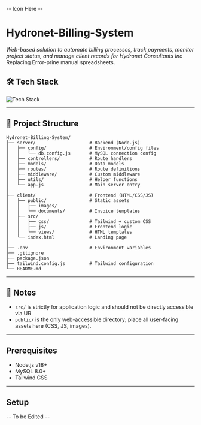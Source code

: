 -- Icon Here --

# Hydronet-Billing-System
*Web-based solution to automate billing processes, track payments, monitor project status, and manage client records for Hydronet Consultants Inc*
Replacing Error-prine manual spreadsheets.

## 🛠 Tech Stack
![Tech Stack](https://skills-icons.vercel.app/api/icons?i=html,js,css,tailwind,mysql,node,vite)

---

## 📁 Project Structure
```
Hydronet-Billing-System/
├── server/                    # Backend (Node.js)
│   ├── config/                # Environment/config files
│   │   └── db.config.js       # MySQL connection config
│   ├── controllers/           # Route handlers
│   ├── models/                # Data models
│   ├── routes/                # Route definitions
│   ├── middleware/            # Custom middleware
│   ├── utils/                 # Helper functions
│   └── app.js                 # Main server entry
│
├── client/                    # Frontend (HTML/CSS/JS)
│   ├── public/                # Static assets
│   │   ├── images/
│   │   └── documents/         # Invoice templates
│   ├── src/
│   │   ├── css/               # Tailwind + custom CSS
│   │   ├── js/                # Frontend logic
│   │   └── views/             # HTML templates
│   └── index.html             # Landing page
│
├── .env                       # Environment variables
├── .gitignore
├── package.json
├── tailwind.config.js         # Tailwind configuration
└── README.md
```

---

## 📌 Notes
- `src/` is strictly for application logic and should not be directly accessible via UR
- `public/` is the only web-accessible directory; place all user-facing assets here (CSS, JS, images).
---

## Prerequisites
- Node.js v18+
- MySQL 8.0+
- Tailwind CSS

---
## Setup

-- To be Edited --
